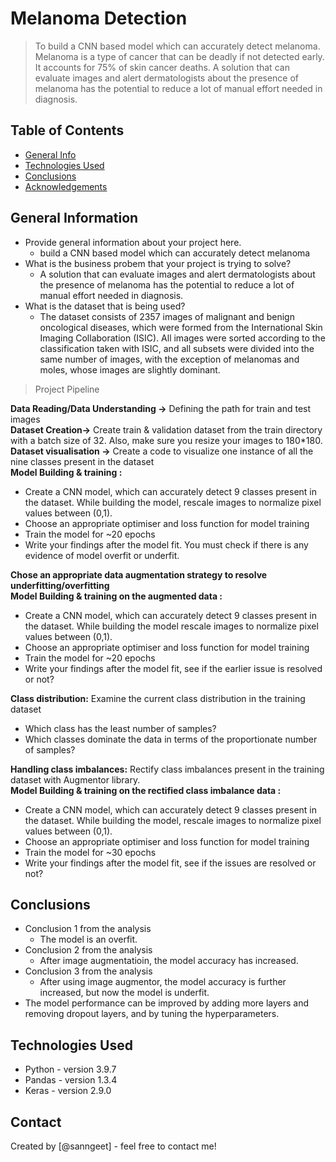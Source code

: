 # Melanoma Detection

> To build a CNN based model which can accurately detect melanoma. Melanoma is a type of cancer that can be deadly if not detected early. It accounts for 75% of skin cancer deaths. A solution that can evaluate images and alert dermatologists about the presence of melanoma has the potential to reduce a lot of manual effort needed in diagnosis.

## Table of Contents

- [General Info](#general-information)
- [Technologies Used](#technologies-used)
- [Conclusions](#conclusions)
- [Acknowledgements](#acknowledgements)

<!-- You can include any other section that is pertinent to your problem -->

## General Information

- Provide general information about your project here.
  - build a CNN based model which can accurately detect melanoma
- What is the business probem that your project is trying to solve?
  - A solution that can evaluate images and alert dermatologists about the presence of melanoma has the potential to reduce a lot of manual effort needed in diagnosis.
- What is the dataset that is being used?
  - The dataset consists of 2357 images of malignant and benign oncological diseases, which were formed from the International Skin Imaging Collaboration (ISIC). All images were sorted according to the classification taken with ISIC, and all subsets were divided into the same number of images, with the exception of melanomas and moles, whose images are slightly dominant.

> Project Pipeline

<b>Data Reading/Data Understanding →</b> Defining the path for train and test images <br>
<b>Dataset Creation→</b> Create train & validation dataset from the train directory with a batch size of 32. Also, make sure you resize your images to 180\*180.<br>
<b>Dataset visualisation →</b> Create a code to visualize one instance of all the nine classes present in the dataset <br>
<b>Model Building & training :</b> <br>

- Create a CNN model, which can accurately detect 9 classes present in the dataset. While building the model, rescale images to normalize pixel values between (0,1).
- Choose an appropriate optimiser and loss function for model training
- Train the model for ~20 epochs
- Write your findings after the model fit. You must check if there is any evidence of model overfit or underfit.<br>

<b>Chose an appropriate data augmentation strategy to resolve underfitting/overfitting</b><br>
<b>Model Building & training on the augmented data :</b><br>

- Create a CNN model, which can accurately detect 9 classes present in the dataset. While building the model rescale images to normalize pixel values between (0,1).<br>
- Choose an appropriate optimiser and loss function for model training<br>
- Train the model for ~20 epochs<br>
- Write your findings after the model fit, see if the earlier issue is resolved or not?<br>

<b>Class distribution:</b> Examine the current class distribution in the training dataset <br>

- Which class has the least number of samples?<br>
- Which classes dominate the data in terms of the proportionate number of samples?<br>

<b>Handling class imbalances:</b> Rectify class imbalances present in the training dataset with Augmentor library.<br>
<b>Model Building & training on the rectified class imbalance data :</b>

- Create a CNN model, which can accurately detect 9 classes present in the dataset. While building the model, rescale images to normalize pixel values between (0,1).<br>
- Choose an appropriate optimiser and loss function for model training<br>
- Train the model for ~30 epochs<br>
- Write your findings after the model fit, see if the issues are resolved or not?<br>

<!-- You don't have to answer all the questions - just the ones relevant to your project. -->

## Conclusions

- Conclusion 1 from the analysis
  - The model is an overfit.
- Conclusion 2 from the analysis
  - After image augmentatioin, the model accuracy has increased.
- Conclusion 3 from the analysis
  - After using image augmentor, the model accuracy is further increased, but now the model is underfit.
- The model performance can be improved by adding more layers and removing dropout layers, and by tuning the hyperparameters.

<!-- You don't have to answer all the questions - just the ones relevant to your project. -->

## Technologies Used

- Python - version 3.9.7
- Pandas - version 1.3.4
- Keras - version 2.9.0

<!-- As the libraries versions keep on changing, it is recommended to mention the version of library used in this project -->

## Contact

Created by [@sanngeet] - feel free to contact me!

<!-- Optional -->
<!-- ## License -->
<!-- This project is open source and available under the [... License](). -->

<!-- You don't have to include all sections - just the one's relevant to your project -->
